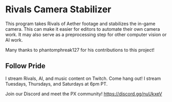 # Rivals Camera Stabilizer

This program takes Rivals of Aether footage and stabilizes the in-game camera. This can make it easier for editors to automate their own camera work. It may also serve as a preprocessing step for other computer vision or AI work. 

Many thanks to phantomphreak127 for his contributions to this project!

## Follow Pride

I stream Rivals, AI, and music content on Twitch. Come hang out! I stream Tuesdays, Thursdays, and Saturdays at 6pm PT.

Join our Discord and meet the PX community! https://discord.gg/nuUkxeV
